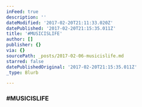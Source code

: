 ```yaml
---
inFeed: true
description: ''
dateModified: '2017-02-20T21:11:33.020Z'
datePublished: '2017-02-20T21:15:35.011Z'
title: '#MUSICISLIFE'
author: []
publisher: {}
via: {}
sourcePath: _posts/2017-02-06-musicislife.md
starred: false
datePublishedOriginal: '2017-02-20T21:15:35.011Z'
_type: Blurb

---
```

### \#MUSICISLIFE